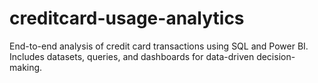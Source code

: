 # creditcard-usage-analytics
End-to-end analysis of credit card transactions using SQL and Power BI. Includes datasets, queries, and dashboards for data-driven decision-making.
